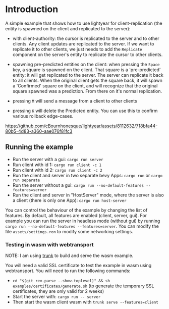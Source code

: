 # Introduction

A simple example that shows how to use lightyear for client-replication (the entity is spawned on the client and
replicated to the server):

- with client-authority: the cursor is replicated to the server and to other clients. Any client updates are replicated
  to the server.
  If we want to replicate it to other clients, we just needs to add the `Replicate` component on the server's entity to
  replicate the cursor to other clients.

- spawning pre-predicted entities on the client: when pressing the `Space` key, a square is spawned on the client. That
  square is a 'pre-predicted' entity:
  it will get replicated to the server. The server can replicate it back to all clients.
  When the original client gets the square back, it will spawn a 'Confirmed' square on the client, and will recognize
  that the original square spawned was a prediction. From there on it's normal replication.

- pressing `M` will send a message from a client to other clients

- pressing `K` will delete the Predicted entity. You can use this to confirm various rollback edge-cases.

https://github.com/cBournhonesque/lightyear/assets/8112632/718bfa44-80b5-4d83-a360-aae076f81fc3

## Running the example

- Run the server with a gui: `cargo run server`
- Run client with id 1: `cargo run client -c 1`
- Run client with id 2: `cargo run client -c 2`
- Run the client and server in two separate bevy Apps: `cargo run` or `cargo run separate`
- Run the server without a gui: `cargo run --no-default-features --features=server`
- Run the client and server in "HostServer" mode, where the server is also a client (there is only one App): `cargo run host-server`

You can control the behaviour of the example by changing the list of features. By default, all features are enabled (client, server, gui).
For example you can run the server in headless mode (without gui) by running `cargo run --no-default-features --features=server`.
You can modify the file `assets/settings.ron` to modify some networking settings.

### Testing in wasm with webtransport

NOTE: I am using [trunk](https://trunkrs.dev/) to build and serve the wasm example.

You will need a valid SSL certificate to test the example in wasm using webtransport. You will need to run the following
commands:
- `cd "$(git rev-parse --show-toplevel)" && sh examples/certificates/generate.sh` (to generate the temporary SSL
  certificates, they are only valid for 2 weeks)
- Start the server with: `cargo run -- server`
- Then start the wasm client wasm with `trunk serve --features=client`